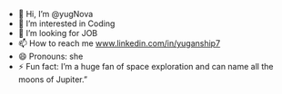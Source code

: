- 👋 Hi, I’m @yugNova
- 👀 I’m interested in Coding
- 💞️ I’m looking for JOB
- 📫 How to reach me www.linkedin.com/in/yuganship7
- 😄 Pronouns: she
- ⚡ Fun fact: I’m a huge fan of space exploration and can name all the moons of Jupiter.”

<!---
yugNova/yugNova is a ✨ special ✨ repository because its `README.md` (this file) appears on your GitHub profile.
You can click the Preview link to take a look at your changes.
--->
